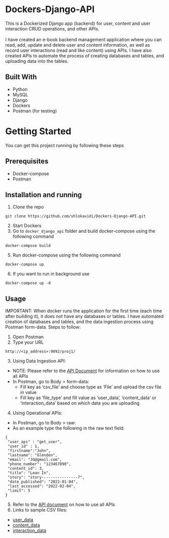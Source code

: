 # Dockers-Django-API
This is a Dockerized Django app (backend) for user, content and user interaction CRUD operations, and other APIs. <br />
<br />
I have created an e-book backend management application where you can read, add, update and delete user and content information, as well as record user interactions (read and like content) using APIs. I have also created APIs to automate the process of creating databases and tables, and uploading data into the tables.

## Built With
* Python
* MySQL
* Django
* Dockers
* Postman (for testing)

# Getting Started
You can get this project running by following these steps

## Prerequisites
* Docker-compose
* Postman

## Installation and running
1. Clone the repo
```
git clone https://github.com/shlokavidi/Dockers-Django-API.git
```
2. Start Dockers
4. Go to `docker_django_api` folder and build docker-compose using the following command
```
docker-compose build
```
5. Run docker-compose using the following command
```
docker-compose up
```
6. If you want to run in background use
```
docker-compose up -d
```

## Usage
IMPORTANT: When docker runs the application for the first time (each time after building it), it does not have any databases or tables. I have automated creation of databases and tables, and the data ingestion process using Postman form-data. Steps to follow:
1. Open Postman
3. Type your URL
```
http://<ip_address>:9092/proj1/
```
3. Using Data Ingestion API:
  - NOTE: Please refer to the [API Document](https://docs.google.com/document/d/1YhkWb0Zs0tW5r4JXX3E806JOytEsdPrSEtpB2iICXNg/edit?usp=sharing) for information on how to use all APIs
  - In Postman, go to Body > form-data:
    - Fill key as ‘csv_file’ and choose type as ‘File’ and upload the csv file in value
    - Fill key as ‘file_type’ and fill value as ‘user_data’, ‘content_data’ or ‘interaction_data’ based on which data you are uploading

4. Using Operational APIs:
  - In Postman, go to Body > raw:
  - As an example type the following in the raw text field. 
  ```
  {
   "user_api" : "get_user",
   "user_id" : 1,
   "firstname":"John",
   "lastname": "Glenden",
   "email": "JG@gmail.com",
   "phone_number": "123467890",
   "content_id": 3,
   "title": "Lean In",
   "story": "story----------------7",
   "date_published": "2022-01-04",
   "last_accessed": "2022-02-04",
   "limit": 5
  }

  ```
5. Refer to the [API document](https://docs.google.com/document/d/1YhkWb0Zs0tW5r4JXX3E806JOytEsdPrSEtpB2iICXNg/edit?usp=sharing) on how to use all APIs
6. Links to sample CSV files:
* [user_data](https://drive.google.com/file/d/198MT2cCjwFkkanQTtpL_bog-1VaBk4XX/view?usp=sharing)
* [content_data](https://drive.google.com/file/d/1YtGvpvz5iwZoICvUsvOgk6QaQCnaFBzN/view?usp=sharing)
* [interaction_data](https://drive.google.com/file/d/1BSSFADDq5Luzv1hd0dxMWD7r0eub3kXL/view?usp=sharing)
